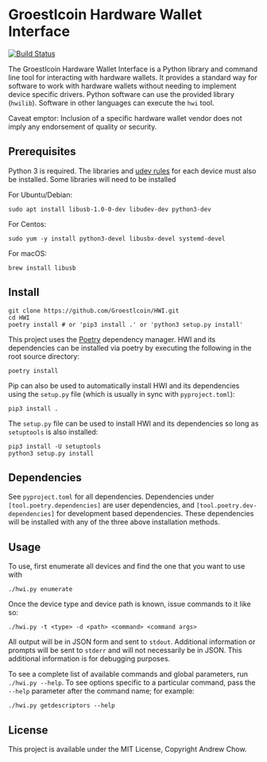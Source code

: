 # Groestlcoin Hardware Wallet Interface

[![Build Status](https://api.cirrus-ci.com/github/Groestlcoin/HWI.svg)](https://cirrus-ci.com/github/Groestlcoin/HWI)

The Groestlcoin Hardware Wallet Interface is a Python library and command line tool for interacting with hardware wallets.
It provides a standard way for software to work with hardware wallets without needing to implement device specific drivers.
Python software can use the provided library (`hwilib`). Software in other languages can execute the `hwi` tool.

Caveat emptor: Inclusion of a specific hardware wallet vendor does not imply any endorsement of quality or security.

## Prerequisites

Python 3 is required. The libraries and [udev rules](hwilib/udev/README.md) for each device must also be installed. Some libraries will need to be installed

For Ubuntu/Debian:
```
sudo apt install libusb-1.0-0-dev libudev-dev python3-dev
```

For Centos:
```
sudo yum -y install python3-devel libusbx-devel systemd-devel
```

For macOS:
```
brew install libusb
```

## Install

```
git clone https://github.com/Groestlcoin/HWI.git
cd HWI
poetry install # or 'pip3 install .' or 'python3 setup.py install'
```

This project uses the [Poetry](https://github.com/sdispater/poetry) dependency manager. HWI and its dependencies can be installed via poetry by executing the following in the root source directory:

```
poetry install
```

Pip can also be used to automatically install HWI and its dependencies using the `setup.py` file (which is usually in sync with `pyproject.toml`):

```
pip3 install .
```

The `setup.py` file can be used to install HWI and its dependencies so long as `setuptools` is also installed:

```
pip3 install -U setuptools
python3 setup.py install
```

## Dependencies

See `pyproject.toml` for all dependencies. Dependencies under `[tool.poetry.dependencies]` are user dependencies, and `[tool.poetry.dev-dependencies]` for development based dependencies. These dependencies will be installed with any of the three above installation methods.

## Usage

To use, first enumerate all devices and find the one that you want to use with

```
./hwi.py enumerate
```

Once the device type and device path is known, issue commands to it like so:

```
./hwi.py -t <type> -d <path> <command> <command args>
```

All output will be in JSON form and sent to `stdout`.
Additional information or prompts will be sent to `stderr` and will not necessarily be in JSON.
This additional information is for debugging purposes.

To see a complete list of available commands and global parameters, run
`./hwi.py --help`.  To see options specific to a particular command,
pass the `--help` parameter after the command name; for example:

```
./hwi.py getdescriptors --help
```

## License

This project is available under the MIT License, Copyright Andrew Chow.
